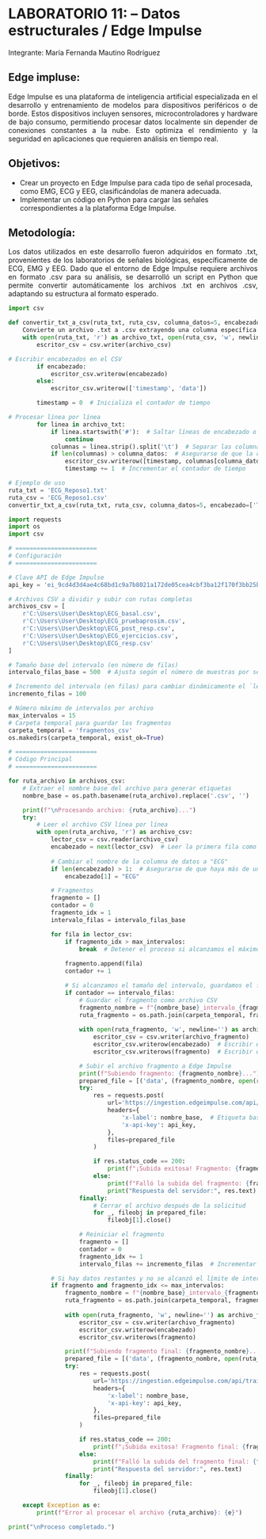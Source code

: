 # **LABORATORIO 11: – Datos estructurales / Edge Impulse**

Integrante: María Fernanda Mautino Rodríguez

## **Edge impluse:**
<p align="justify">Edge Impulse es una plataforma de inteligencia artificial especializada en el desarrollo y entrenamiento de modelos para dispositivos periféricos o de borde. Estos dispositivos incluyen sensores, microcontroladores y hardware de bajo consumo, permitiendo procesar datos localmente sin depender de conexiones constantes a la nube. Esto optimiza el rendimiento y la seguridad en aplicaciones que requieren análisis en tiempo real. </p>

## **Objetivos:**
- Crear un proyecto en Edge Impulse para cada tipo de señal procesada, como EMG, ECG y EEG, clasificándolas de manera adecuada.
- Implementar un código en Python para cargar las señales correspondientes a la plataforma Edge Impulse.

## **Metodología:**
<p align="justify">Los datos utilizados en este desarrollo fueron adquiridos en formato .txt, provenientes de los laboratorios de señales biológicas, específicamente de ECG, EMG y EEG. Dado que el entorno de Edge Impulse requiere archivos en formato .csv para su análisis, se desarrolló un script en Python que permite convertir automáticamente los archivos .txt en archivos .csv, adaptando su estructura al formato esperado. </p>

```python
import csv

def convertir_txt_a_csv(ruta_txt, ruta_csv, columna_datos=5, encabezado=None):
    Convierte un archivo .txt a .csv extrayendo una columna específica y añadiendo un contador de tiempo.
    with open(ruta_txt, 'r') as archivo_txt, open(ruta_csv, 'w', newline='') as archivo_csv:
        escritor_csv = csv.writer(archivo_csv)

# Escribir encabezados en el CSV
        if encabezado:
            escritor_csv.writerow(encabezado)
        else:
            escritor_csv.writerow(['timestamp', 'data'])

        timestamp = 0  # Inicializa el contador de tiempo

# Procesar línea por línea
        for linea in archivo_txt:
            if linea.startswith('#'):  # Saltar líneas de encabezado o comentarios
                continue
            columnas = linea.strip().split('\t')  # Separar las columnas por tabulaciones
            if len(columnas) > columna_datos:  # Asegurarse de que la columna existe
                escritor_csv.writerow([timestamp, columnas[columna_datos]])  # Guardar timestamp y dato
                timestamp += 1  # Incrementar el contador de tiempo

# Ejemplo de uso
ruta_txt = 'ECG_Reposo1.txt'
ruta_csv = 'ECG_Reposo1.csv'
convertir_txt_a_csv(ruta_txt, ruta_csv, columna_datos=5, encabezado=['Tiempo (ms)', 'Señal ECG'])
```

```python
import requests
import os
import csv

# =======================
# Configuración
# =======================

# Clave API de Edge Impulse
api_key = 'ei_9cd4d3d4ae4c68bd1c9a7b8021a172de05cea4cbf3ba12f170f3bb25b11e13a2'

# Archivos CSV a dividir y subir con rutas completas
archivos_csv = [
    r'C:\Users\User\Desktop\ECG_basal.csv',
    r'C:\Users\User\Desktop\ECG_pruebaprosim.csv',
    r'C:\Users\User\Desktop\ECG_post_resp.csv',
    r'C:\Users\User\Desktop\ECG_ejercicios.csv',
    r'C:\Users\User\Desktop\ECG_resp.csv'  
]

# Tamaño base del intervalo (en número de filas)
intervalo_filas_base = 500  # Ajusta según el número de muestras por segundo

# Incremento del intervalo (en filas) para cambiar dinámicamente el `length`
incremento_filas = 100

# Número máximo de intervalos por archivo
max_intervalos = 15
# Carpeta temporal para guardar los fragmentos
carpeta_temporal = 'fragmentos_csv'
os.makedirs(carpeta_temporal, exist_ok=True)

# =======================
# Código Principal
# =======================

for ruta_archivo in archivos_csv:
    # Extraer el nombre base del archivo para generar etiquetas
    nombre_base = os.path.basename(ruta_archivo).replace('.csv', '')

    print(f"\nProcesando archivo: {ruta_archivo}...")
    try:
        # Leer el archivo CSV línea por línea
        with open(ruta_archivo, 'r') as archivo_csv:
            lector_csv = csv.reader(archivo_csv)
            encabezado = next(lector_csv)  # Leer la primera fila como encabezado
            
            # Cambiar el nombre de la columna de datos a "ECG"
            if len(encabezado) > 1:  # Asegurarse de que haya más de una columna
                encabezado[1] = "ECG"

            # Fragmentos
            fragmento = []
            contador = 0
            fragmento_idx = 1
            intervalo_filas = intervalo_filas_base

            for fila in lector_csv:
                if fragmento_idx > max_intervalos:
                    break  # Detener el proceso si alcanzamos el máximo de intervalos
                
                fragmento.append(fila)
                contador += 1

                # Si alcanzamos el tamaño del intervalo, guardamos el fragmento
                if contador == intervalo_filas:
                    # Guardar el fragmento como archivo CSV
                    fragmento_nombre = f"{nombre_base}_intervalo_{fragmento_idx}.csv"
                    ruta_fragmento = os.path.join(carpeta_temporal, fragmento_nombre)
                    
                    with open(ruta_fragmento, 'w', newline='') as archivo_fragmento:
                        escritor_csv = csv.writer(archivo_fragmento)
                        escritor_csv.writerow(encabezado)  # Escribir encabezado con "ECG"
                        escritor_csv.writerows(fragmento)  # Escribir datos

                    # Subir el archivo fragmento a Edge Impulse
                    print(f"Subiendo fragmento: {fragmento_nombre}...")
                    prepared_file = [('data', (fragmento_nombre, open(ruta_fragmento, 'rb'), 'text/csv'))]
                    try:
                        res = requests.post(
                            url='https://ingestion.edgeimpulse.com/api/training/files',
                            headers={
                                'x-label': nombre_base,  # Etiqueta basada en el nombre del archivo
                                'x-api-key': api_key,
                            },
                            files=prepared_file
                        )

                        if res.status_code == 200:
                            print(f"¡Subida exitosa! Fragmento: {fragmento_nombre}")
                        else:
                            print(f"Falló la subida del fragmento: {fragmento_nombre}. Código de estado:", res.status_code)
                            print("Respuesta del servidor:", res.text)
                    finally:
                        # Cerrar el archivo después de la solicitud
                        for _, fileobj in prepared_file:
                            fileobj[1].close()

                    # Reiniciar el fragmento
                    fragmento = []
                    contador = 0
                    fragmento_idx += 1
                    intervalo_filas += incremento_filas  # Incrementar dinámicamente el tamaño del intervalo

            # Si hay datos restantes y no se alcanzó el límite de intervalos, guardar el último fragmento
            if fragmento and fragmento_idx <= max_intervalos:
                fragmento_nombre = f"{nombre_base}_intervalo_{fragmento_idx}.csv"
                ruta_fragmento = os.path.join(carpeta_temporal, fragmento_nombre)
                
                with open(ruta_fragmento, 'w', newline='') as archivo_fragmento:
                    escritor_csv = csv.writer(archivo_fragmento)
                    escritor_csv.writerow(encabezado)
                    escritor_csv.writerows(fragmento)

                print(f"Subiendo fragmento final: {fragmento_nombre}...")
                prepared_file = [('data', (fragmento_nombre, open(ruta_fragmento, 'rb'), 'text/csv'))]
                try:
                    res = requests.post(
                        url='https://ingestion.edgeimpulse.com/api/training/files',
                        headers={
                            'x-label': nombre_base,
                            'x-api-key': api_key,
                        },
                        files=prepared_file
                    )

                    if res.status_code == 200:
                        print(f"¡Subida exitosa! Fragmento final: {fragmento_nombre}")
                    else:
                        print(f"Falló la subida del fragmento final: {fragmento_nombre}. Código de estado:", res.status_code)
                        print("Respuesta del servidor:", res.text)
                finally:
                    for _, fileobj in prepared_file:
                        fileobj[1].close()

    except Exception as e:
        print(f"Error al procesar el archivo {ruta_archivo}: {e}")

print("\nProceso completado.")
```
